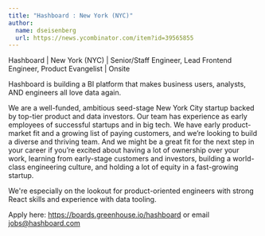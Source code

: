 ```yaml
---
title: "Hashboard : New York (NYC)"
author:
  name: dseisenberg
  url: https://news.ycombinator.com/item?id=39565855
---
```

Hashboard | New York (NYC) | Senior&#x2F;Staff Engineer, Lead Frontend Engineer, Product Evangelist | Onsite

Hashboard is building a BI platform that makes business users, analysts, AND engineers all love data again.

We are a well-funded, ambitious seed-stage New York City startup backed by top-tier product and data investors. Our team has experience as early employees of successful startups and in big tech. We have early product-market fit and a growing list of paying customers, and we’re looking to build a diverse and thriving team. And we might be a great fit for the next step in your career if you’re excited about having a lot of ownership over your work, learning from early-stage customers and investors, building a world-class engineering culture, and holding a lot of equity in a fast-growing startup.

We&#x27;re especially on the lookout for product-oriented engineers with strong React skills and experience with data tooling.

Apply here: <a href="https:&#x2F;&#x2F;boards.greenhouse.io&#x2F;hashboard" rel="nofollow">https:&#x2F;&#x2F;boards.greenhouse.io&#x2F;hashboard</a> or email jobs@hashboard.com
